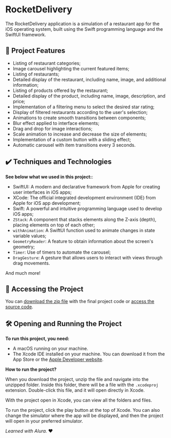# RocketDelivery

The RocketDelivery application is a simulation of a restaurant app for the iOS operating system, built using the Swift programming language and the SwiftUI framework.

## 🔨 Project Features

- Listing of restaurant categories;
- Image carousel highlighting the current featured items;
- Listing of restaurants;
- Detailed display of the restaurant, including name, image, and additional information;
- Listing of products offered by the restaurant;
- Detailed display of the product, including name, image, description, and price;
- Implementation of a filtering menu to select the desired star rating;
- Display of filtered restaurants according to the user's selection;
- Animations to create smooth transitions between components;
- Blur effect applied to interface elements;
- Drag and drop for image interactions;
- Scale animation to increase and decrease the size of elements;
- Implementation of a custom button with a sliding effect;
- Automatic carousel with item transitions every 3 seconds.

## ✔️ Techniques and Technologies

**See below what we used in this project:**:
- SwiftUI: A modern and declarative framework from Apple for creating user interfaces in iOS apps;
- XCode: The official integrated development environment (IDE) from Apple for iOS app development;
- Swift: A powerful and intuitive programming language used to develop iOS apps;
- `ZStack`: A component that stacks elements along the Z-axis (depth), placing elements on top of each other;
- `withAnimation`: A SwiftUI function used to animate changes in state variable values;
- `GeometryReader`: A feature to obtain information about the screen's geometry;
- `Timer`: Use of timers to automate the carousel;
- `DragGesture`: A gesture that allows users to interact with views through drag movements.

And much more!
 
## 📁 Accessing the Project

You can [download the zip file](https://github.com/rhuancoder/rocket-delivery-app/archive/refs/heads/main.zip) with the final project code or [access the source code](https://github.com/rhuancoder/rocket-delivery-app).

## 🛠️ Opening and Running the Project

**To run this project, you need:**

- A macOS running on your machine.
- The Xcode IDE installed on your machine. You can download it from the App Store or the [Apple Developer website](https://developer.apple.com/download/all/).

**How to run the project?**

When you download the project, unzip the file and navigate into the unzipped folder. Inside this folder, there will be a file with the `.xcodeproj` extension. Double-click this file, and it will open directly in Xcode.

With the project open in Xcode, you can view all the folders and files.

To run the project, click the play button at the top of Xcode. You can also change the simulator where the app will be displayed, and then the project will open in your preferred simulator.


*Learned with Alura.* ❤️
